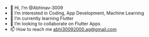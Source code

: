 - 👋 Hi, I’m @Abhinav-3009
- 👀 I’m interested in Coding, App Development, Machine Learning
- 🌱 I’m currently learning Flutter
- 💞️ I’m looking to collaborate on Flutter Apps
- 📫 How to reach me abhi30092000.ag@gmail.com

<!---
Abhinav-3009/Abhinav-3009 is a ✨ special ✨ repository because its `README.md` (this file) appears on your GitHub profile.
You can click the Preview link to take a look at your changes.
--->
